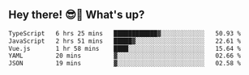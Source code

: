 ## Hey there! 😎👋 What's up?

<!--START_SECTION:waka-->

```txt
TypeScript   6 hrs 25 mins   ████████████▓░░░░░░░░░░░░   50.93 %
JavaScript   2 hrs 51 mins   █████▓░░░░░░░░░░░░░░░░░░░   22.61 %
Vue.js       1 hr 58 mins    ████░░░░░░░░░░░░░░░░░░░░░   15.64 %
YAML         20 mins         ▓░░░░░░░░░░░░░░░░░░░░░░░░   02.66 %
JSON         19 mins         ▓░░░░░░░░░░░░░░░░░░░░░░░░   02.58 %
```

<!--END_SECTION:waka-->
